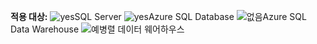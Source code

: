 <Token>**적용 대상:** ![yes](media/yes.png)SQL Server ![yes](media/yes.png)Azure SQL Database ![없음](media/no.png)Azure SQL Data Warehouse ![예](media/yes.png)병렬 데이터 웨어하우스 </Token>

